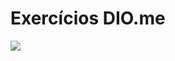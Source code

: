 # Exercícios DIO.me
![](https://camo.githubusercontent.com/35624b3156887d2217fa85d4f3b7f0153efc4ab2d72e7f4a2c70d2a6d6fa3424/68747470733a2f2f6865726d65732e64696f2e6d652f636f6d70616e6965732f61313639626236372d356637322d343238392d393737382d6663656135386466613139612e706e67)

